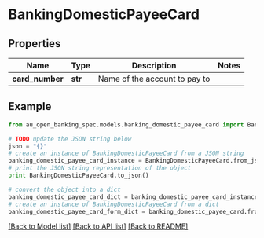 # BankingDomesticPayeeCard


## Properties

Name | Type | Description | Notes
------------ | ------------- | ------------- | -------------
**card_number** | **str** | Name of the account to pay to | 

## Example

```python
from au_open_banking_spec.models.banking_domestic_payee_card import BankingDomesticPayeeCard

# TODO update the JSON string below
json = "{}"
# create an instance of BankingDomesticPayeeCard from a JSON string
banking_domestic_payee_card_instance = BankingDomesticPayeeCard.from_json(json)
# print the JSON string representation of the object
print BankingDomesticPayeeCard.to_json()

# convert the object into a dict
banking_domestic_payee_card_dict = banking_domestic_payee_card_instance.to_dict()
# create an instance of BankingDomesticPayeeCard from a dict
banking_domestic_payee_card_form_dict = banking_domestic_payee_card.from_dict(banking_domestic_payee_card_dict)
```
[[Back to Model list]](../README.md#documentation-for-models) [[Back to API list]](../README.md#documentation-for-api-endpoints) [[Back to README]](../README.md)


